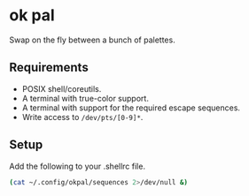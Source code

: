 # ok pal

Swap on the fly between a bunch of palettes.


## Requirements

- POSIX shell/coreutils.
- A terminal with true-color support.
- A terminal with support for the required escape sequences.
- Write access to `/dev/pts/[0-9]*`.


## Setup

Add the following to your .shellrc file.

```sh
(cat ~/.config/okpal/sequences 2>/dev/null &)
```
